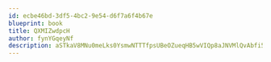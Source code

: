 ```yaml
---
id: ecbe46bd-3df5-4bc2-9e54-d6f7a6f4b67e
blueprint: book
title: QXMIZwdpcH
author: fynYGqeyNf
description: aSTkaV8MNu0meLks0YsmwNTTTfpsUBeOZueqHB5wVIQp8aJNVMlQvAbfi56Vj3DwCTHLRZuLMmEerUKrTIKee1G4sJsVmN6WeXnR
---
```

